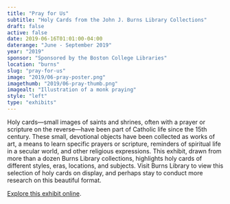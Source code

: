 ```yaml
---
title: "Pray for Us"
subtitle: "Holy Cards from the John J. Burns Library Collections"
draft: false
active: false
date: 2019-06-16T01:01:00-04:00
daterange: "June - September 2019"
year: "2019"
sponsor: "Sponsored by the Boston College Libraries"
location: "burns"
slug: "pray-for-us"
image: "2019/06-pray-poster.png"
imagethumb: "2019/06-pray-thumb.png"
imagealt: "Illustration of a monk praying"
style: "left"
type: "exhibits"
---
```


Holy cards—small images of saints and shrines, often with a prayer or scripture on the reverse—have been part of Catholic life since the 15th century. These small, devotional objects have been collected as works of art, a means to learn specific prayers or scripture, reminders of spiritual life in a secular world, and other religious expressions. This exhibit, drawn from more than a dozen Burns Library collections, highlights holy cards of different styles, eras, locations, and subjects. Visit Burns Library to view this selection of holy cards on display, and perhaps stay to conduct more research on this beautiful format. 

<a href="https://library.bc.edu/burns-exhibits/pray-for-us/" class="explore" target="_blank">Explore this exhibit online</a>.
